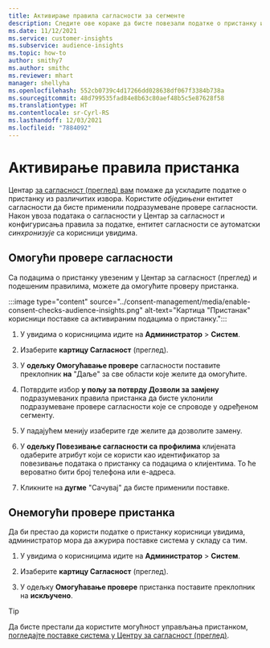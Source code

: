 ```yaml
---
title: Активирање правила сагласности за сегменте
description: Следите ове кораке да бисте повезали податке о пристанку и активирали провере сагласности корисници увиде. Администратор такође може да онемогући провере пристанка.
ms.date: 11/12/2021
ms.service: customer-insights
ms.subservice: audience-insights
ms.topic: how-to
author: smithy7
ms.author: smithc
ms.reviewer: mhart
manager: shellyha
ms.openlocfilehash: 552cb0739c4d17266dd028638df067f3384b738a
ms.sourcegitcommit: 48d799535fad84e8b63c80aef48b5c5e87628f58
ms.translationtype: HT
ms.contentlocale: sr-Cyrl-RS
ms.lasthandoff: 12/03/2021
ms.locfileid: "7884092"
---
```

# <a name="activate-consent-rules"></a>Активирање правила пристанка

Центар [за сагласност (преглед) вам](../consent-management/overview.md) помаже да ускладите податке о пристанку из различитих извора. Користите *обједињени* ентитет сагласности да бисте применили подразумеване провере сагласности. Након увоза података о сагласности у Центар за сагласност и конфигурисања правила за податке, ентитет сагласности се аутоматски *синхронизује* са корисници увидима.

## <a name="enable-consent-checks"></a>Омогући провере сагласности

Са подацима о пристанку увезеним у Центар за сагласност (преглед) и подешеним правилима, можете да омогућите проверу пристанка. 

:::image type="content" source="../consent-management/media/enable-consent-checks-audience-insights.png" alt-text="Картица &quot;Пристанак&quot; корисници поставке са активираним подацима о пристанку.":::

1. У увидима о корисницима идите на **Администратор** > **Систем**.

1. Изаберите **картицу Сагласност** (преглед).

1. У **одељку Омогућавање провере** сагласности поставите преклопник **на** "Даље" за све области које желите да омогућите.

1. Потврдите избор **у пољу за потврду Дозволи за замјену** подразумеваних правила пристанка да бисте уклонили подразумеване провере сагласности које се спроводе у одређеном сегменту. 

1. У падајућем менију изаберите где желите да дозволите замену.     

1. У **одељку Повезивање сагласности са профилима** клијената одаберите атрибут који се користи као идентификатор за повезивање података о пристанку са подацима о клијентима. То ће вероватно бити број телефона или е-адреса. 

1. Кликните на **дугме** "Сачувај" да бисте применили поставке.

## <a name="disable-consent-checks"></a>Онемогући провере пристанка

Да би престао да користи податке о пристанку корисници увидима, администратор мора да ажурира поставке система у складу са тим.

1. У увидима о корисницима идите на **Администратор** > **Систем**.

1. Изаберите **картицу Сагласност** (преглед).

1. У одељку **Омогућавање провере** пристанка поставите преклопник на **искључено**.

> [!TIP]
> Да бисте престали да користите могућност управљања пристанком, [погледајте поставке система у Центру за сагласност (преглед)](../consent-management/system-settings.md).
